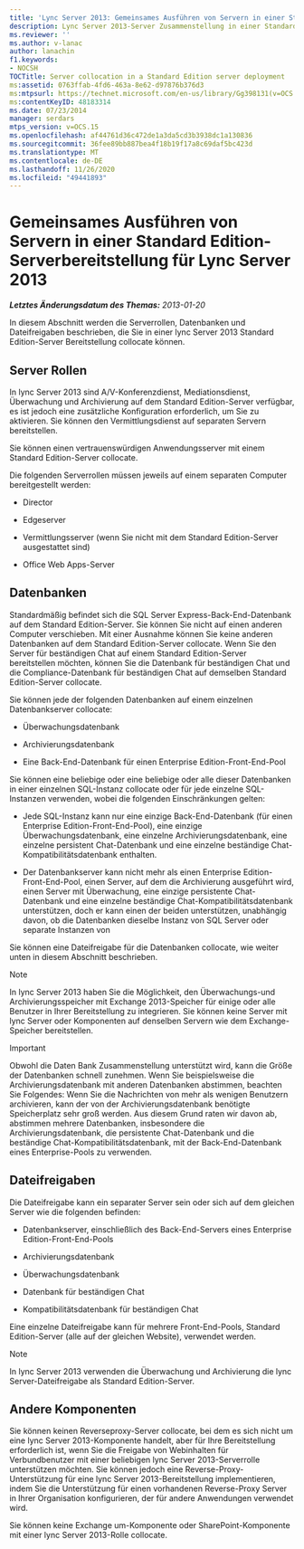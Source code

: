 ```yaml
---
title: 'Lync Server 2013: Gemeinsames Ausführen von Servern in einer Standard Edition-Serverbereitstellung'
description: Lync Server 2013-Server Zusammenstellung in einer Standard Edition-Server Bereitstellung.
ms.reviewer: ''
ms.author: v-lanac
author: lanachin
f1.keywords:
- NOCSH
TOCTitle: Server collocation in a Standard Edition server deployment
ms:assetid: 0763ffab-4fd6-463a-8e62-d97876b376d3
ms:mtpsurl: https://technet.microsoft.com/en-us/library/Gg398131(v=OCS.15)
ms:contentKeyID: 48183314
ms.date: 07/23/2014
manager: serdars
mtps_version: v=OCS.15
ms.openlocfilehash: af44761d36c472de1a3da5cd3b3938dc1a130836
ms.sourcegitcommit: 36fee89bb887bea4f18b19f17a8c69daf5bc423d
ms.translationtype: MT
ms.contentlocale: de-DE
ms.lasthandoff: 11/26/2020
ms.locfileid: "49441893"
---
```

# <a name="server-collocation-in-a-standard-edition-server-deployment-for-lync-server-2013"></a>Gemeinsames Ausführen von Servern in einer Standard Edition-Serverbereitstellung für Lync Server 2013

<div data-xmlns="http://www.w3.org/1999/xhtml">

<div class="topic" data-xmlns="http://www.w3.org/1999/xhtml" data-msxsl="urn:schemas-microsoft-com:xslt" data-cs="https://msdn.microsoft.com/">

<div data-asp="https://msdn2.microsoft.com/asp">



</div>

<div id="mainSection">

<div id="mainBody">

<span> </span>

_**Letztes Änderungsdatum des Themas:** 2013-01-20_

In diesem Abschnitt werden die Serverrollen, Datenbanken und Dateifreigaben beschrieben, die Sie in einer lync Server 2013 Standard Edition-Server Bereitstellung collocate können.

<div>

## <a name="server-roles"></a>Server Rollen

In lync Server 2013 sind A/V-Konferenzdienst, Mediationsdienst, Überwachung und Archivierung auf dem Standard Edition-Server verfügbar, es ist jedoch eine zusätzliche Konfiguration erforderlich, um Sie zu aktivieren. Sie können den Vermittlungsdienst auf separaten Servern bereitstellen.

Sie können einen vertrauenswürdigen Anwendungsserver mit einem Standard Edition-Server collocate.

Die folgenden Serverrollen müssen jeweils auf einem separaten Computer bereitgestellt werden:

  - Director

  - Edgeserver

  - Vermittlungsserver (wenn Sie nicht mit dem Standard Edition-Server ausgestattet sind)

  - Office Web Apps-Server

</div>

<div>

## <a name="databases"></a>Datenbanken

Standardmäßig befindet sich die SQL Server Express-Back-End-Datenbank auf dem Standard Edition-Server. Sie können Sie nicht auf einen anderen Computer verschieben. Mit einer Ausnahme können Sie keine anderen Datenbanken auf dem Standard Edition-Server collocate. Wenn Sie den Server für beständigen Chat auf einem Standard Edition-Server bereitstellen möchten, können Sie die Datenbank für beständigen Chat und die Compliance-Datenbank für beständigen Chat auf demselben Standard Edition-Server collocate.

Sie können jede der folgenden Datenbanken auf einem einzelnen Datenbankserver collocate:

  - Überwachungsdatenbank

  - Archivierungsdatenbank

  - Eine Back-End-Datenbank für einen Enterprise Edition-Front-End-Pool

Sie können eine beliebige oder eine beliebige oder alle dieser Datenbanken in einer einzelnen SQL-Instanz collocate oder für jede einzelne SQL-Instanzen verwenden, wobei die folgenden Einschränkungen gelten:

  - Jede SQL-Instanz kann nur eine einzige Back-End-Datenbank (für einen Enterprise Edition-Front-End-Pool), eine einzige Überwachungsdatenbank, eine einzelne Archivierungsdatenbank, eine einzelne persistent Chat-Datenbank und eine einzelne beständige Chat-Kompatibilitätsdatenbank enthalten.

  - Der Datenbankserver kann nicht mehr als einen Enterprise Edition-Front-End-Pool, einen Server, auf dem die Archivierung ausgeführt wird, einen Server mit Überwachung, eine einzige persistente Chat-Datenbank und eine einzelne beständige Chat-Kompatibilitätsdatenbank unterstützen, doch er kann einen der beiden unterstützen, unabhängig davon, ob die Datenbanken dieselbe Instanz von SQL Server oder separate Instanzen von

Sie können eine Dateifreigabe für die Datenbanken collocate, wie weiter unten in diesem Abschnitt beschrieben.

<div>


> [!NOTE]  
> In lync Server 2013 haben Sie die Möglichkeit, den Überwachungs-und Archivierungsspeicher mit Exchange 2013-Speicher für einige oder alle Benutzer in Ihrer Bereitstellung zu integrieren. Sie können keine Server mit lync Server oder Komponenten auf denselben Servern wie dem Exchange-Speicher bereitstellen.



</div>

<div>


> [!IMPORTANT]  
> Obwohl die Daten Bank Zusammenstellung unterstützt wird, kann die Größe der Datenbanken schnell zunehmen. Wenn Sie beispielsweise die Archivierungsdatenbank mit anderen Datenbanken abstimmen, beachten Sie Folgendes: Wenn Sie die Nachrichten von mehr als wenigen Benutzern archivieren, kann der von der Archivierungsdatenbank benötigte Speicherplatz sehr groß werden. Aus diesem Grund raten wir davon ab, abstimmen mehrere Datenbanken, insbesondere die Archivierungsdatenbank, die persistente Chat-Datenbank und die beständige Chat-Kompatibilitätsdatenbank, mit der Back-End-Datenbank eines Enterprise-Pools zu verwenden.



</div>

</div>

<div>

## <a name="file-shares"></a>Dateifreigaben

Die Dateifreigabe kann ein separater Server sein oder sich auf dem gleichen Server wie die folgenden befinden:

  - Datenbankserver, einschließlich des Back-End-Servers eines Enterprise Edition-Front-End-Pools

  - Archivierungsdatenbank

  - Überwachungsdatenbank

  - Datenbank für beständigen Chat

  - Kompatibilitätsdatenbank für beständigen Chat

Eine einzelne Dateifreigabe kann für mehrere Front-End-Pools, Standard Edition-Server (alle auf der gleichen Website), verwendet werden.

<div>


> [!NOTE]  
> In lync Server 2013 verwenden die Überwachung und Archivierung die lync Server-Dateifreigabe als Standard Edition-Server.



</div>

</div>

<div>

## <a name="other-components"></a>Andere Komponenten

Sie können keinen Reverseproxy-Server collocate, bei dem es sich nicht um eine lync Server 2013-Komponente handelt, aber für Ihre Bereitstellung erforderlich ist, wenn Sie die Freigabe von Webinhalten für Verbundbenutzer mit einer beliebigen lync Server 2013-Serverrolle unterstützen möchten. Sie können jedoch eine Reverse-Proxy-Unterstützung für eine lync Server 2013-Bereitstellung implementieren, indem Sie die Unterstützung für einen vorhandenen Reverse-Proxy Server in Ihrer Organisation konfigurieren, der für andere Anwendungen verwendet wird.

Sie können keine Exchange um-Komponente oder SharePoint-Komponente mit einer lync Server 2013-Rolle collocate.

</div>

</div>

<span> </span>

</div>

</div>

</div>

